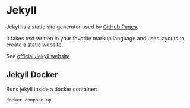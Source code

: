 # Jekyll

Jekyll is a static site generator used by [GitHub Pages](github-pages.md). 

It takes text written in your favorite markup language and uses layouts to create a static website.

See [official Jekyll website](https://jekyllrb.com/)

## Jekyll Docker

Runs jekyll inside a docker container:

```sh
docker compose up
```

